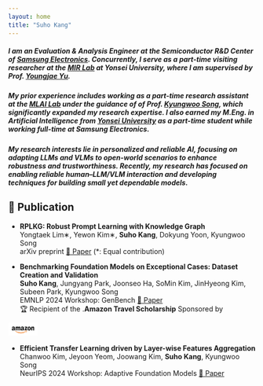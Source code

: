 ```yaml
---
layout: home
title: "Suho Kang"
---
```


<link rel="stylesheet" href="/assets/css/custom.css">


##### I am an Evaluation & Analysis Engineer at the Semiconductor R&D Center of <span class="blue-text"><a href="https://semiconductor.samsung.com/">Samsung Electronics</a></span>. Concurrently, I serve as a part-time visiting researcher at the <span class="blue-text"><a href="https://mirlab.yonsei.ac.kr/">MIR Lab</a></span> at Yonsei University, where I am supervised by Prof. <span class="blue-text"><a href="https://yj-yu.github.io/home/">Youngjae Yu</a></span>.

##### My prior experience includes working as a part-time research assistant at the <span class="blue-text"><a href="https://mlai.yonsei.ac.kr/home">MLAI Lab</a></span> under the guidance of of Prof. <span class="blue-text"><a href="https://scholar.google.com/citations?hl=ko&user=HWxRii4AAAAJ&view_op=list_works&sortby=pubdate">Kyungwoo Song</a></span>, which significantly expanded my research expertise. I also earned my M.Eng. in Artificial Intelligence from <span class="blue-text"><a href="https://www.yonsei.ac.kr/en_sc/index.jsp">Yonsei University</a></span> as a part-time student while working full-time at Samsung Electronics.  

##### My research interests lie in personalized and reliable AI, focusing on adapting LLMs and VLMs to open-world scenarios to enhance robustness and trustworthiness. Recently, my research has focused on enabling reliable human–LLM/VLM interaction and developing techniques for building small yet dependable models.

## 🔭 Publication  

  * **RPLKG: Robust Prompt Learning with Knowledge Graph**  
  Yongtaek Lim∗, Yewon Kim∗, **Suho Kang**, Dokyung Yoon, Kyungwoo Song  
  arXiv preprint [📄 Paper](https://arxiv.org/html/2304.10805v2) (*: Equal contribution) 

  * **Benchmarking Foundation Models on Exceptional Cases: Dataset Creation and Validation**  
  **Suho Kang**, Jungyang Park, Joonseo Ha, SoMin Kim, JinHyeong Kim, Subeen Park, Kyungwoo Song  
  EMNLP 2024 Workshop: GenBench [📄 Paper](https://arxiv.org/abs/2410.18001)  
  🏆 Recipient of the <span class="blue-text">.<strong>Amazon Travel Scholarship</strong></span> Sponsored by <span style="vertical-align:middle;">
  <img src="/assets/images/amazon-official-logo.png" alt="Amazon Logo" width="60px">
</span>

    
  * **Efficient Transfer Learning driven by Layer-wise Features Aggregation**  
  Chanwoo Kim, Jeyoon Yeom, Joowang Kim, **Suho Kang**, Kyungwoo Song  
  NeurIPS 2024 Workshop: Adaptive Foundation Models [📄 Paper](https://openreview.net/forum?id=Q0tfRYadhc#discussion)  
  